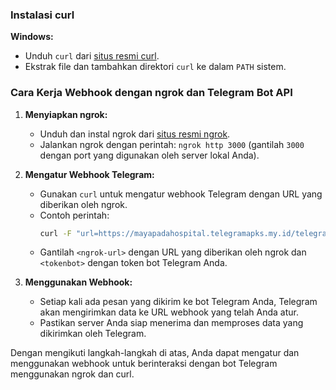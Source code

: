 ### Instalasi curl

 **Windows:**
   - Unduh `curl` dari [situs resmi curl](https://curl.se/windows/).
   - Ekstrak file dan tambahkan direktori `curl` ke dalam `PATH` sistem.


### Cara Kerja Webhook dengan ngrok dan Telegram Bot API

1. **Menyiapkan ngrok:**
   - Unduh dan instal ngrok dari [situs resmi ngrok](https://ngrok.com/).
   - Jalankan ngrok dengan perintah: `ngrok http 3000` (gantilah `3000` dengan port yang digunakan oleh server lokal Anda).

2. **Mengatur Webhook Telegram:**
   - Gunakan `curl` untuk mengatur webhook Telegram dengan URL yang diberikan oleh ngrok.
   - Contoh perintah:
     ```bash
     curl -F "url=https://mayapadahospital.telegramapks.my.id/telegram/webhook" https://api.telegram.org/bot7807378587:AAEA6tDXCUHWG7_MI13LtVE18QImQA9Yza8/setWebhook
     ```
   - Gantilah `<ngrok-url>` dengan URL yang diberikan oleh ngrok dan `<tokenbot>` dengan token bot Telegram Anda.

3. **Menggunakan Webhook:**
   - Setiap kali ada pesan yang dikirim ke bot Telegram Anda, Telegram akan mengirimkan data ke URL webhook yang telah Anda atur.
   - Pastikan server Anda siap menerima dan memproses data yang dikirimkan oleh Telegram.

Dengan mengikuti langkah-langkah di atas, Anda dapat mengatur dan menggunakan webhook untuk berinteraksi dengan bot Telegram menggunakan ngrok dan curl.